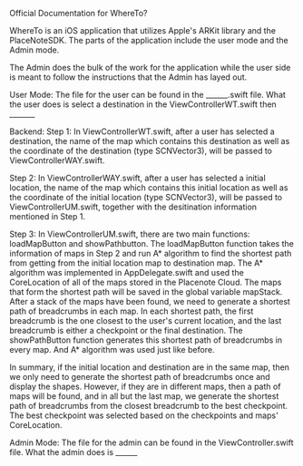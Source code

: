 Official Documentation for WhereTo?

WhereTo is an iOS application that utilizes Apple's ARKit library and the PlaceNoteSDK. The parts of the application include the user mode and the Admin mode.

The Admin does the bulk of the work for the application while the user side is meant to follow the instructions that the Admin has layed out.

User Mode:
The file for the user can be found in the ______.swift file. What the user does is select a destination in the ViewControllerWT.swift then _______

Backend: 
Step 1: In ViewControllerWT.swift, after a user has selected a destination, the name of the map which contains this destination as well as the coordinate of the destination (type SCNVector3), will be passed to ViewControllerWAY.swift.

Step 2: In ViewControllerWAY.swift, after a user has selected a initial location, the name of the map which contains this initial location as well as the coordinate of the initial location (type SCNVector3), will be passed to ViewControllerUM.swift, together with the desitination information mentioned in Step 1.

Step 3: In ViewControllerUM.swift, there are two main functions: loadMapButton and showPathbutton. 
The loadMapButton function takes the information of maps in Step 2 and run A* algorithm to find the shortest path from getting from the initial location map to destination map. The A* algorithm was implemented in AppDelegate.swift and used the CoreLocation of all of the maps stored in the Placenote Cloud. The maps that form the shortest path will be saved in the global variable mapStack.
After a stack of the maps have been found, we need to generate a shortest path of breadcrumbs in each map. In each shortest path, the first breadcrumb is the one closest to the user's current location, and the last breadcrumb is either a checkpoint or the final destination. The showPathButton function generates this shortest path of breadcrumbs in every map. And A* algorithm was used just like before.

In summary, if the initial location and destination are in the same map, then we only need to generate the shortest path of breadcrumbs once and display the shapes. However, if they are in different maps, then a path of maps will be found, and in all but the last map, we generate the shortest path of breadcrumbs from the closest breadcrumb to the best checkpoint. The best checkpoint was selected based on the checkpoints and maps' CoreLocation.

Admin Mode:
The file for the admin can be found in the ViewController.swift file. What the admin does is ______
